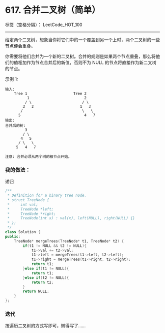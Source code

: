 ﻿# 617. 合并二叉树（简单）

标签（空格分隔）： LeetCode_HOT_100

---
给定两个二叉树，想象当你将它们中的一个覆盖到另一个上时，两个二叉树的一些节点便会重叠。

你需要将他们合并为一个新的二叉树。合并的规则是如果两个节点重叠，那么将他们的值相加作为节点合并后的新值，否则不为 NULL 的节点将直接作为新二叉树的节点。

示例 1:

    输入: 
    	Tree 1                     Tree 2                  
              1                         2                             
             / \                       / \                            
            3   2                     1   3                        
           /                           \   \                      
          5                             4   7                  
    输出: 
    合并后的树:
    	     3
    	    / \
    	   4   5
    	  / \   \ 
    	 5   4   7
    
    注意: 合并必须从两个树的根节点开始。


### 我的做法：  
递归
```C++
/**
 * Definition for a binary tree node.
 * struct TreeNode {
 *     int val;
 *     TreeNode *left;
 *     TreeNode *right;
 *     TreeNode(int x) : val(x), left(NULL), right(NULL) {}
 * };
 */
class Solution {
public:
    TreeNode* mergeTrees(TreeNode* t1, TreeNode* t2) {
        if(t1 != NULL && t2 != NULL){
            t1->val += t2->val;
            t1->left = mergeTrees(t1->left, t2->left);
            t1->right = mergeTrees(t1->right, t2->right);
            return t1;
        }else if(t1 != NULL){
            return t1;
        }else if(t2 != NULL){
            return t2;
        }
        return NULL;
    }
};
```

### 迭代   
按遍历二叉树的方式写即可，懒得写了……